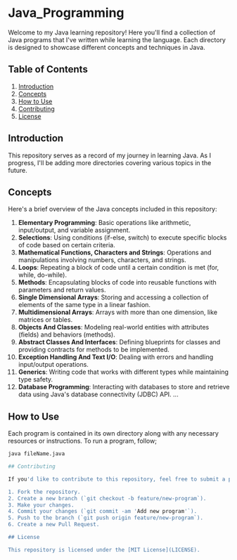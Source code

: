 # Java_Programming

Welcome to my Java learning repository! Here you'll find a collection of Java programs that I've written while learning the language. Each directory is designed to showcase different concepts and techniques in Java.

## Table of Contents

1. [Introduction](#introduction)
2. [Concepts](#concepts)
3. [How to Use](#how-to-use)
4. [Contributing](#contributing)
5. [License](#license)

## Introduction

This repository serves as a record of my journey in learning Java. As I progress, I'll be adding more directories covering various topics in the future.

## Concepts

Here's a brief overview of the Java concepts included in this repository:

1. **Elementary Programming**: Basic operations like arithmetic, input/output, and variable assignment.
2. **Selections**: Using conditions (if-else, switch) to execute specific blocks of code based on certain criteria.
3. **Mathematical Functions, Characters and Strings**:  Operations and manipulations involving numbers, characters, and strings.
4. **Loops**: Repeating a block of code until a certain condition is met (for, while, do-while).
5. **Methods**: Encapsulating blocks of code into reusable functions with parameters and return values.
6. **Single Dimensional Arrays**: Storing and accessing a collection of elements of the same type in a linear fashion.
7. **Multidimensional Arrays**: Arrays with more than one dimension, like matrices or tables.
8. **Objects And Classes**: Modeling real-world entities with attributes (fields) and behaviors (methods).
9. **Abstract Classes And Interfaces**: Defining blueprints for classes and providing contracts for methods to be implemented.
10. **Exception Handling And Text I/O**: Dealing with errors and handling input/output operations.
11. **Generics**: Writing code that works with different types while maintaining type safety.
12. **Database Programming**: Interacting with databases to store and retrieve data using Java's database connectivity (JDBC) API.
   ...
   
## How to Use

Each program is contained in its own directory along with any necessary resources or instructions. To run a program, follow;
```bash
java fileName.java

## Contributing

If you'd like to contribute to this repository, feel free to submit a pull request. Contributions in the form of new programs, improvements to existing programs, documentation enhancements, or bug fixes are all welcomed!

1. Fork the repository.
2. Create a new branch (`git checkout -b feature/new-program`).
3. Make your changes.
4. Commit your changes (`git commit -am 'Add new program'`).
5. Push to the branch (`git push origin feature/new-program`).
6. Create a new Pull Request.

## License

This repository is licensed under the [MIT License](LICENSE).
